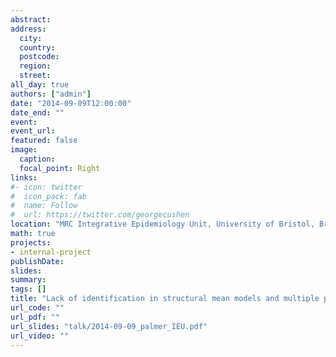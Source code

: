 ```yaml
---
abstract: 
address:
  city: 
  country: 
  postcode: 
  region: 
  street: 
all_day: true
authors: ["admin"]
date: "2014-09-09T12:00:00"
date_end: ""
event: 
event_url: 
featured: false
image:
  caption: 
  focal_point: Right
links:
#- icon: twitter
#  icon_pack: fab
#  name: Follow
#  url: https://twitter.com/georgecushen
location: "MRC Integrative Epidemiology Unit, University of Bristol, Bristol"
math: true
projects:
- internal-project
publishDate: 
slides: 
summary: 
tags: []
title: "Lack of identification in structural mean models and multiple paired comparisons for investigating pleiotropy"
url_code: ""
url_pdf: ""
url_slides: "talk/2014-09-09_palmer_IEU.pdf"
url_video: ""
---
```

